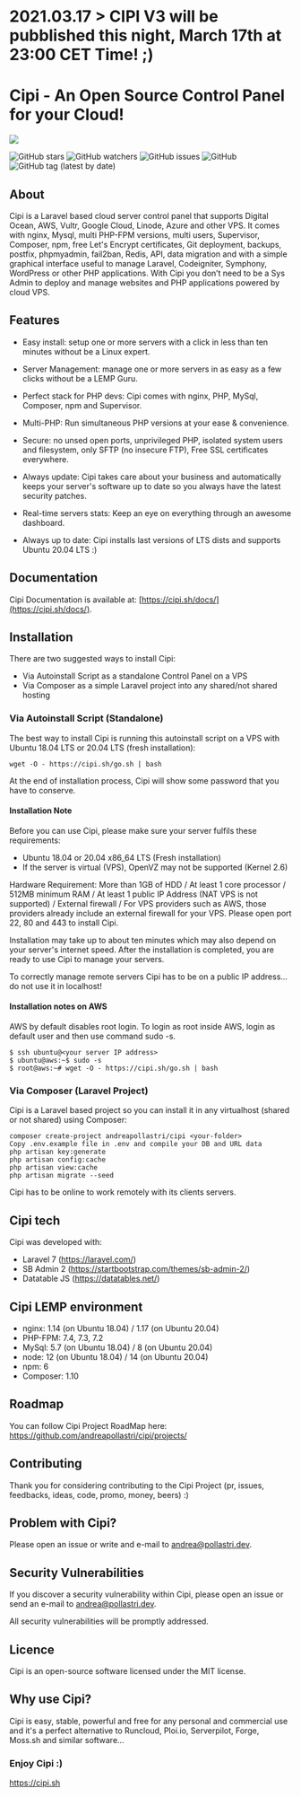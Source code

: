 # 2021.03.17 > CIPI V3 will be pubblished this night, March 17th at 23:00 CET Time! ;)

# Cipi - An Open Source Control Panel for your Cloud!
![](http://cipi.sh/home/assets/images/home.gif)

![GitHub stars](https://img.shields.io/github/stars/andreapollastri/cipi?style=social)
![GitHub watchers](https://img.shields.io/github/watchers/andreapollastri/cipi?style=social)
![GitHub issues](https://img.shields.io/github/issues/andreapollastri/cipi)
![GitHub](https://img.shields.io/github/license/andreapollastri/cipi)
![GitHub tag (latest by date)](https://img.shields.io/github/v/tag/andreapollastri/cipi?label=version)

## About
Cipi is a Laravel based cloud server control panel that supports Digital Ocean, AWS, Vultr, Google Cloud, Linode, Azure and other VPS. It comes with nginx, Mysql, multi PHP-FPM versions, multi users, Supervisor, Composer, npm, free Let's Encrypt certificates, Git deployment, backups, postfix, phpmyadmin, fail2ban, Redis, API, data migration and with a simple graphical interface useful to manage Laravel, Codeigniter, Symphony, WordPress or other PHP applications. With Cipi you don’t need to be a Sys Admin to deploy and manage websites and PHP applications powered by cloud VPS.

## Features
- Easy install: setup one or more servers with a click in less than ten minutes without be a Linux expert.

- Server Management: manage one or more servers in as easy as a few clicks without be a LEMP Guru.

- Perfect stack for PHP devs: Cipi comes with nginx, PHP, MySql, Composer, npm and Supervisor.

- Multi-PHP: Run simultaneous PHP versions at your ease & convenience.

- Secure: no unsed open ports, unprivileged PHP, isolated system users and filesystem, only SFTP (no insecure FTP), Free SSL certificates everywhere.

- Always update: Cipi takes care about your business and automatically keeps your server's software up to date so you always have the latest security patches.

- Real-time servers stats: Keep an eye on everything through an awesome dashboard.

- Always up to date: Cipi installs last versions of LTS dists and supports Ubuntu 20.04 LTS :)

## Documentation
Cipi Documentation is available at: [https://cipi.sh/docs/](https://cipi.sh/docs/).

## Installation
There are two suggested ways to install Cipi:
- Via Autoinstall Script as a standalone Control Panel on a VPS
- Via Composer as a simple Laravel project into any shared/not shared hosting

### Via Autoinstall Script (Standalone)
The best way to install Cipi is running this autoinstall script on a VPS with Ubuntu 18.04 LTS or 20.04 LTS (fresh installation):
```
wget -O - https://cipi.sh/go.sh | bash
```
At the end of installation process, Cipi will show some password that you have to conserve.


#### Installation Note
Before you can use Cipi, please make sure your server fulfils these requirements:

- Ubuntu 18.04 or 20.04 x86_64 LTS (Fresh installation)
- If the server is virtual (VPS), OpenVZ may not be supported (Kernel 2.6)

Hardware Requirement: More than 1GB of HDD / At least 1 core processor / 512MB minimum RAM / At least 1 public IP Address (NAT VPS is not supported) / External firewall / For VPS providers such as AWS, those providers already include an external firewall for your VPS. Please open port 22, 80 and 443 to install Cipi.

Installation may take up to about ten minutes which may also depend on your server's internet speed. After the installation is completed, you are ready to use Cipi to manage your servers.

To correctly manage remote servers Cipi has to be on a public IP address... do not use it in localhost!

#### Installation notes on AWS
AWS by default disables root login. To login as root inside AWS, login as default user and then use command sudo -s.

```
$ ssh ubuntu@<your server IP address>
$ ubuntu@aws:~$ sudo -s
$ root@aws:~# wget -O - https://cipi.sh/go.sh | bash
```

### Via Composer (Laravel Project)
Cipi is a Laravel based project so you can install it in any virtualhost (shared or not shared) using Composer:
```
composer create-project andreapollastri/cipi <your-folder>
Copy .env.example file in .env and compile your DB and URL data
php artisan key:generate
php artisan config:cache
php artisan view:cache
php artisan migrate --seed
```
Cipi has to be online to work remotely with its clients servers.


## Cipi tech
Cipi was developed with:
- Laravel 7 (https://laravel.com/)
- SB Admin 2 (https://startbootstrap.com/themes/sb-admin-2/)
- Datatable JS (https://datatables.net/)

## Cipi LEMP environment
- nginx: 1.14 (on Ubuntu 18.04) / 1.17 (on Ubuntu 20.04)
- PHP-FPM: 7.4, 7.3, 7.2
- MySql: 5.7 (on Ubuntu 18.04) / 8 (on Ubuntu 20.04)
- node: 12 (on Ubuntu 18.04) / 14 (on Ubuntu 20.04)
- npm: 6
- Composer: 1.10

## Roadmap
You can follow Cipi Project RoadMap here: https://github.com/andreapollastri/cipi/projects/

## Contributing
Thank you for considering contributing to the Cipi Project (pr, issues, feedbacks, ideas, code, promo, money, beers) :)

## Problem with Cipi?
Please open an issue or write and e-mail to andrea@pollastri.dev.

## Security Vulnerabilities
If you discover a security vulnerability within Cipi, please open an issue or send an e-mail to andrea@pollastri.dev.

All security vulnerabilities will be promptly addressed.

## Licence
Cipi is an open-source software licensed under the MIT license.

## Why use Cipi?
Cipi is easy, stable, powerful and free for any personal and commercial use and it's a perfect alternative to Runcloud, Ploi.io, Serverpilot, Forge, Moss.sh and similar software...

### Enjoy Cipi :)
https://cipi.sh

